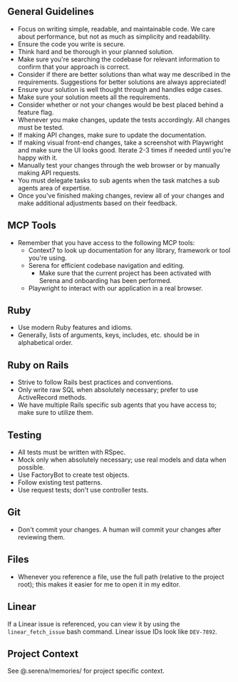 ## General Guidelines
- Focus on writing simple, readable, and maintainable code. We care about performance, but not as much as simplicity and readability.
- Ensure the code you write is secure.
- Think hard and be thorough in your planned solution.
- Make sure you're searching the codebase for relevant information to confirm that your approach is correct.
- Consider if there are better solutions than what way me described in the requirements. Suggestions for better solutions are always appreciated!
- Ensure your solution is well thought through and handles edge cases.
- Make sure your solution meets all the requirements.
- Consider whether or not your changes would be best placed behind a feature flag.
- Whenever you make changes, update the tests accordingly. All changes must be tested.
- If making API changes, make sure to update the documentation.
- If making visual front-end changes, take a screenshot with Playwright and make sure the UI looks good. Iterate 2-3 times if needed until you’re happy with it.
- Manually test your changes through the web browser or by manually making API requests.
- You must delegate tasks to sub agents when the task matches a sub agents area of expertise.
- Once you've finished making changes, review all of your changes and make additional adjustments based on their feedback.

## MCP Tools
- Remember that you have access to the following MCP tools:
  - Context7 to look up documentation for any library, framework or tool you're using.
  - Serena for efficient codebase navigation and editing.
    - Make sure that the current project has been activated with Serena and onboarding has been performed.
  - Playwright to interact with our application in a real browser.

## Ruby
- Use modern Ruby features and idioms.
- Generally, lists of arguments, keys, includes, etc. should be in alphabetical
  order.

## Ruby on Rails
- Strive to follow Rails best practices and conventions.
- Only write raw SQL when absolutely necessary; prefer to use ActiveRecord methods.
- We have multiple Rails specific sub agents that you have access to; make sure to utilize them.

## Testing
- All tests must be written with RSpec.
- Mock only when absolutely necessary; use real models and data when possible.
- Use FactoryBot to create test objects.
- Follow existing test patterns.
- Use request tests; don't use controller tests.

## Git
- Don't commit your changes. A human will commit your changes after reviewing them.

## Files
- Whenever you reference a file, use the full path (relative to the project root); this makes it easier for me to open it in my editor.

## Linear
If a Linear issue is referenced, you can view it by using the `linear_fetch_issue` bash command.
Linear issue IDs look like `DEV-7892`.

## Project Context 
See @.serena/memories/ for project specific context.
